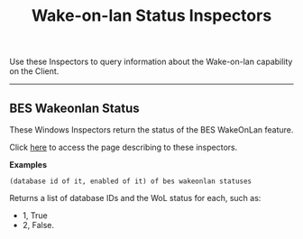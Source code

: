 ﻿---
title: Wake-on-lan Status Inspectors
---

Use these Inspectors to query information about the Wake-on-lan capability on the Client.

---

## BES Wakeonlan Status

These Windows Inspectors return the status of the BES WakeOnLan feature.

Click [here](/relevance/reference/bes-wakeonlan-status.html) to access the page describing to these inspectors.

**Examples**

```
(database id of it, enabled of it) of bes wakeonlan statuses
```

Returns a list of database IDs and the WoL status for each, such as: 
* 1, True 
* 2, False.

